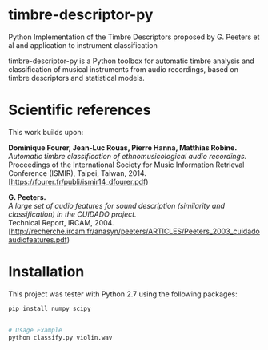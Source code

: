 # timbre-descriptor-py
Python Implementation of the Timbre Descriptors proposed by G. Peeters et al and application to instrument classification


timbre-descriptor-py is a Python toolbox for automatic timbre analysis and classification of musical instruments from audio recordings, based on timbre descriptors and statistical models.

#  Scientific references

This work builds upon:

**Dominique Fourer, Jean-Luc Rouas, Pierre Hanna, Matthias Robine.**  
*Automatic timbre classification of ethnomusicological audio recordings.*  
Proceedings of the International Society for Music Information Retrieval Conference (ISMIR), Taipei, Taiwan, 2014.  
[https://fourer.fr/publi/ismir14_dfourer.pdf)

**G. Peeters.**  
*A large set of audio features for sound description (similarity and classification) in the CUIDADO project.*  
Technical Report, IRCAM, 2004.  
[http://recherche.ircam.fr/anasyn/peeters/ARTICLES/Peeters_2003_cuidadoaudiofeatures.pdf)

#  Installation

This project was tester with Python 2.7 using the following packages:

```bash
pip install numpy scipy


# Usage Example
python classify.py violin.wav


